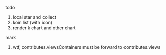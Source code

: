 todo

1. local star and collect
2. koin list (with icon)
3. render k chart and other chart

mark
<!-- wtfffffff -->
1. wtf, contributes.viewsContainers must be forward to contributes.views